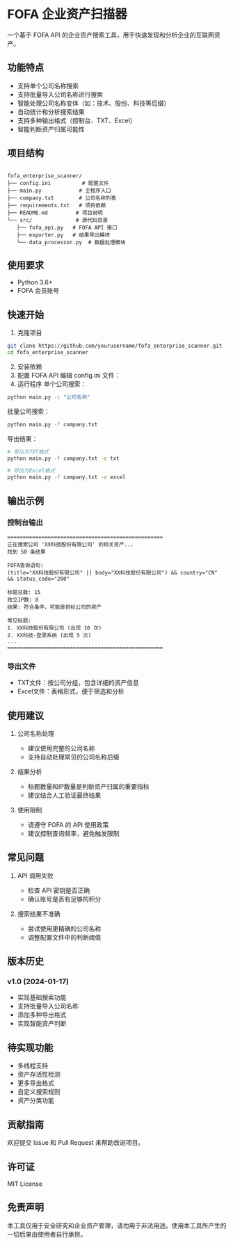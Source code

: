 # FOFA 企业资产扫描器

一个基于 FOFA API 的企业资产搜索工具，用于快速发现和分析企业的互联网资产。

## 功能特点

- 支持单个公司名称搜索
- 支持批量导入公司名称进行搜索
- 智能处理公司名称变体（如：技术、股份、科技等后缀）
- 自动统计和分析搜索结果
- 支持多种输出格式（控制台、TXT、Excel）
- 智能判断资产归属可能性

## 项目结构


```plaintext

fofa_enterprise_scanner/
├── config.ini          # 配置文件
├── main.py            # 主程序入口
├── company.txt        # 公司名称列表
├── requirements.txt   # 项目依赖
├── README.md         # 项目说明
└── src/              # 源代码目录
   ├── fofa_api.py   # FOFA API 接口
   ├── exporter.py   # 结果导出模块
   └── data_processor.py  # 数据处理模块

```

## 使用要求

- Python 3.6+
- FOFA 会员账号

## 快速开始

1. 克隆项目
```bash
git clone https://github.com/yourusername/fofa_enterprise_scanner.git
cd fofa_enterprise_scanner

```

2. 安装依赖
3. 配置 FOFA API
   编辑 config.ini 文件：
4. 运行程序
单个公司搜索：

```bash
python main.py -c "公司名称"
 ```

批量公司搜索：

```bash
python main.py -f company.txt
 ```

导出结果：

```bash
# 导出为TXT格式
python main.py -f company.txt -o txt

# 导出为Excel格式
python main.py -f company.txt -o excel
 ```

## 输出示例
### 控制台输出
```plaintext
==================================================
正在搜索公司 'XX科技股份有限公司' 的相关资产...
找到 50 条结果

FOFA查询语句:
(title="XX科技股份有限公司" || body="XX科技股份有限公司") && country="CN" && status_code="200"

标题总数: 15
独立IP数: 8
结果: 符合条件，可能是目标公司的资产

常见标题:
1. XX科技股份有限公司 (出现 10 次)
2. XX科技-登录系统 (出现 5 次)
...
==================================================

```

### 导出文件
- TXT文件：按公司分组，包含详细的资产信息
- Excel文件：表格形式，便于筛选和分析
## 使用建议
1. 公司名称处理
   
   - 建议使用完整的公司名称
   - 支持自动处理常见的公司名称后缀
2. 结果分析
   
   - 标题数量和IP数量是判断资产归属的重要指标
   - 建议结合人工验证最终结果
3. 使用限制
   
   - 请遵守 FOFA 的 API 使用政策
   - 建议控制查询频率，避免触发限制

## 常见问题
1. API 调用失败
   
   - 检查 API 密钥是否正确
   - 确认账号是否有足够的积分
2. 搜索结果不准确
   
   - 尝试使用更精确的公司名称
   - 调整配置文件中的判断阈值
## 版本历史
### v1.0 (2024-01-17)
- 实现基础搜索功能
- 支持批量导入公司名称
- 添加多种导出格式
- 实现智能资产判断
## 待实现功能
- 多线程支持
- 资产存活性检测
- 更多导出格式
- 自定义搜索规则
- 资产分类功能
## 贡献指南
欢迎提交 Issue 和 Pull Request 来帮助改进项目。

## 许可证
MIT License

## 免责声明
本工具仅用于安全研究和企业资产管理，请勿用于非法用途。使用本工具所产生的一切后果由使用者自行承担。
